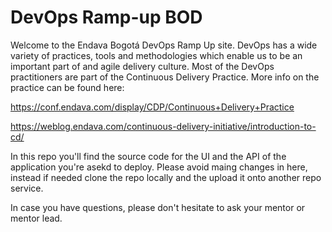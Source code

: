 # DevOps Ramp-up BOD

Welcome to the Endava Bogotá DevOps Ramp Up site. DevOps has a wide variety of practices, tools and methodologies which enable us to be an important part of and agile delivery culture. Most of the DevOps practitioners are part of the Continuous Delivery Practice. More info on the practice can be found here:

https://conf.endava.com/display/CDP/Continuous+Delivery+Practice

https://weblog.endava.com/continuous-delivery-initiative/introduction-to-cd/

In this repo you'll find the source code for the UI and the API of the application you're asekd to deploy. Please avoid maing changes in here, instead if needed clone the repo locally and the upload it onto another repo service.

In case you have questions, please don't hesitate to ask your mentor or mentor lead.
